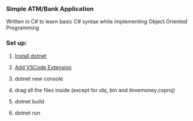 ### Simple ATM/Bank Application

Written in C# to learn basic C# syntax while implementing Object Oriented Programming 

### Set up:

1. [Install dotnet](https://dotnet.microsoft.com/en-us/download)

2. [Add VSCode Extension](https://code.visualstudio.com/docs/languages/dotnet)

3. dotnet new console

4. drag all the files inside (except for obj, bin and ilovemoney.csproj)

5. dotnet build

6. dotnet run

